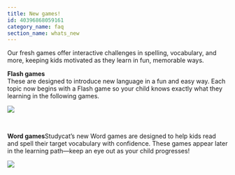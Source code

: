 ```yaml
---
title: New games!
id: 40396868059161
category_name: faq
section_name: whats_new
---
```

Our fresh games offer interactive challenges in spelling, vocabulary, and more, keeping kids motivated as they learn in fun, memorable ways.  
  
**Flash games**  
These are designed to introduce new language in a fun and easy way. Each topic now begins with a Flash game so your child knows exactly what they learning in the following games.   
  
![](https://help.studycat.com/hc/article_attachments/40396888063769)  



 


**Word games**Studycat’s new Word games are designed to help kids read and spell their target vocabulary with confidence. These games appear later in the learning path—keep an eye out as your child progresses!  



![](https://help.studycat.com/hc/article_attachments/40706212454169)

